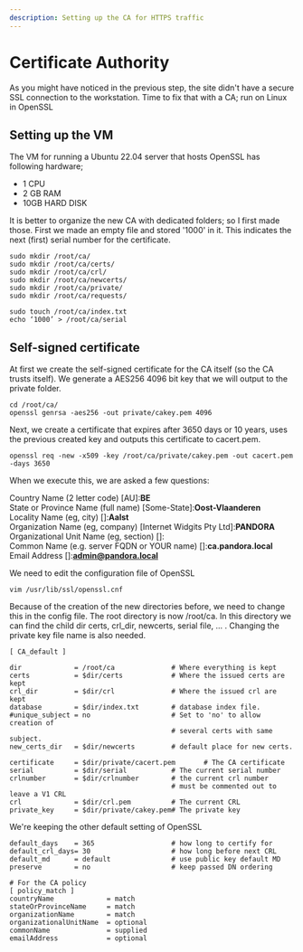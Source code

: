 ```yaml
---
description: Setting up the CA for HTTPS traffic
---
```


# Certificate Authority

As you might have noticed in the previous step, the site didn't have a secure SSL connection to the workstation. Time to fix that with a CA; run on Linux in OpenSSL

## Setting up the VM

The VM for running a Ubuntu 22.04 server that hosts OpenSSL has following hardware;

* 1 CPU
* 2 GB RAM
* 10GB HARD DISK

It is better to organize the new CA with dedicated folders; so I first made those. First we made an empty file and stored '1000' in it. This indicates the next (first) serial number for the certificate.

```shell
sudo mkdir /root/ca/
sudo mkdir /root/ca/certs/
sudo mkdir /root/ca/crl/
sudo mkdir /root/ca/newcerts/
sudo mkdir /root/ca/private/
sudo mkdir /root/ca/requests/

sudo touch /root/ca/index.txt
echo ‘1000’ > /root/ca/serial
```

## Self-signed certificate

At first we create the self-signed certificate for the CA itself (so the CA trusts itself). We generate a AES256 4096 bit key that we will output to the private folder.

```shell
cd /root/ca/
openssl genrsa -aes256 -out private/cakey.pem 4096
```

Next, we create a certificate that expires after 3650 days or 10 years, uses the previous created key and outputs this certificate to cacert.pem.

```shell
openssl req -new -x509 -key /root/ca/private/cakey.pem -out cacert.pem -days 3650
```

When we execute this, we are asked a few questions:

Country Name (2 letter code) \[AU]:**BE**\
State or Province Name (full name) \[Some-State]:**Oost-Vlaanderen**\
Locality Name (eg, city) \[]:**Aalst**\
Organization Name (eg, company) \[Internet Widgits Pty Ltd]:**PANDORA**\
Organizational Unit Name (eg, section) \[]:\
Common Name (e.g. server FQDN or YOUR name) \[]:**ca.pandora.local**\
Email Address \[]:**admin@pandora.local**

We need to edit the configuration file of OpenSSL

```shell
vim /usr/lib/ssl/openssl.cnf
```

Because of the creation of the new directories before, we need to change this in the config file. The root directory is now /root/ca. In this directory we can find the child dir certs, crl\_dir, newcerts, serial file, ... . Changing the private key file name is also needed.

```vim
[ CA_default ]

dir             = /root/ca              # Where everything is kept
certs           = $dir/certs            # Where the issued certs are kept
crl_dir         = $dir/crl              # Where the issued crl are kept
database        = $dir/index.txt        # database index file.
#unique_subject = no                    # Set to 'no' to allow creation of
                                        # several certs with same subject.
new_certs_dir   = $dir/newcerts         # default place for new certs.

certificate     = $dir/private/cacert.pem       # The CA certificate
serial          = $dir/serial           # The current serial number
crlnumber       = $dir/crlnumber        # the current crl number
                                        # must be commented out to leave a V1 CRL
crl             = $dir/crl.pem          # The current CRL
private_key     = $dir/private/cakey.pem# The private key

```

We're keeping the other default setting of OpenSSL

```
default_days    = 365                   # how long to certify for
default_crl_days= 30                    # how long before next CRL
default_md      = default               # use public key default MD
preserve        = no                    # keep passed DN ordering

# For the CA policy
[ policy_match ]
countryName             = match
stateOrProvinceName     = match
organizationName        = match
organizationalUnitName  = optional
commonName              = supplied
emailAddress            = optional
```


